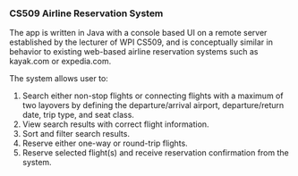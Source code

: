 ### CS509 Airline Reservation System 
The app is written in Java with a console based UI on a remote server established by the lecturer of WPI CS509, and is conceptually similar in behavior to existing web-based airline reservation systems such as kayak.com or expedia.com. 

The system allows user to:
1. Search either non-stop flights or connecting flights with a maximum of two layovers by defining the departure/arrival airport, departure/return date, trip type, and seat class.
2. View search results with correct flight information.
3. Sort and filter search results.
4. Reserve either one-way or round-trip flights.
5. Reserve selected flight(s) and receive reservation confirmation from the system.
